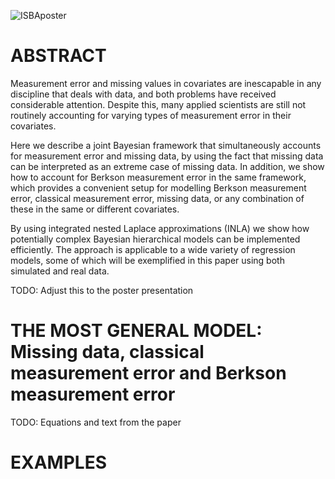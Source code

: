 ![ISBAposter](https://github.com/emmaSkarstein/ISBA2022-Poster/blob/main/Poster_ISBA.png)


# ABSTRACT
Measurement error and missing values in covariates are inescapable in any discipline that deals with data, and both problems have received considerable attention. Despite this, many applied scientists are still not routinely accounting for varying types of measurement error in their covariates.

Here we describe a joint Bayesian framework that simultaneously accounts for measurement error and missing data, by using the fact that missing data can be interpreted as an extreme case of missing data. 
In addition, we show how to account for Berkson measurement error in the same framework, which provides a convenient setup for modelling Berkson measurement error, classical measurement error, missing data, or any combination of these in the same or different covariates. 

By using integrated nested Laplace approximations (INLA) we show how potentially complex Bayesian hierarchical models can be implemented efficiently. The approach is applicable to a wide variety of regression models, some of which will be exemplified in this paper using both simulated and real data. 

TODO: Adjust this to the poster presentation

# THE MOST GENERAL MODEL: Missing data, classical measurement error and Berkson measurement error
TODO: Equations and text from the paper

# EXAMPLES
